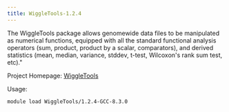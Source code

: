 ```yaml
---
title: WiggleTools-1.2.4
---
```

The WiggleTools package allows genomewide data files to be manipulated as numerical functions, equipped with all the standard functional analysis operators (sum, product, product by a scalar, comparators), and derived statistics (mean, median, variance, stddev, t-test, Wilcoxon's rank sum test, etc)."

Project Homepage: [WiggleTools]()

Usage:
```
module load WiggleTools/1.2.4-GCC-8.3.0
```
